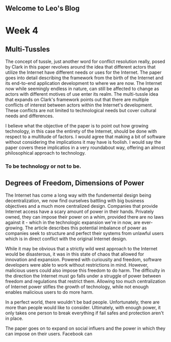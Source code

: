 ## Welcome to Leo's Blog

# Week 4

## Multi-Tussles

  The concept of tussle, just another word for conflict resolution really, posed by Clark in this paper revolves around the idea that different actors that utilize the Internet have different needs or uses for the Internet. The paper goes into detail describing the framework from the birth of the Internet and its end-to-end application development to where we are now. The Internet now while seemingly endless in nature, can still be affected to change as actors with different motives of use enter its realm. The multi-tussle idea that expands on Clark's framework points out that there are multiple conflicts of interest between actors within the Internet's development. These conflicts are not limited to technological needs but cover cultural needs and differences. 
  
  I believe what the objective of the paper is to point out how growing technology, in this case the entirety of the Internet, should be done with respect to a multitude of factors. I would agree that making a bit of software without considering the implications it may have is foolish. I would say the paper covers these implicatios in a very roundabout way, offering an almost philosophical approach to technology. 
  
###  To be technology or not to be. 

## Degrees of Freedom, Dimensions of Power

  The Internet has come a long way with the fundemental design being decentralization, we now find ourselves battling with big business objectives and a much more centralized design. Companies that provide Internet access have a scary amount of power in their hands. Privately owned, they can impose their power on a whim, provided there are no laws against it - which in the technologic expansion we're in now, are ever-growing. The article describes this potential imbalance of power as companies seek to structure and perfect their systems from unlawful users which is in direct conflict with the original Internet design. 
  
  While it may be obvious that a strictly wild west approach to the Internet would be disasterous, it was in this state of chaos that allowed for innovation and expansion. Powered with curiousity and freedom, software developers were able to work without restrictions in mind. However, malicious users could also impose this freedom to do harm. The difficulty in the direction the Internet must go falls under a struggle of power between freedom and regulations that restrict them. Allowing too much centralization of Internet power stifles the growth of technology, while not enough enables malicious users to do more harm.
  
  In a perfect world, there wouldn't be bad people. Unfortunately, there are more than people would like to consider. Ultimately, with enough power, it only takes one person to break everything if fail safes and protection aren't in place. 
  
  The paper goes on to expand on social influers and the power in which they can impose on their users. Facebook can

